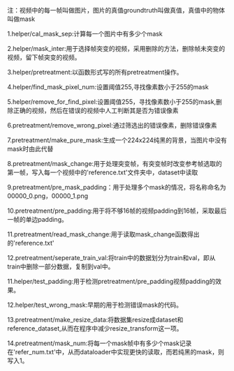 注：视频中的每一帧叫做图片，图片的真值groundtruth叫做真值，真值中的物体叫做mask

1.helper/cal_mask_sep:计算每一个图片中有多少个mask

2.helper/mask_inter:用于选择帧突变的视频，采用删除的方法，删除帧未突变的视频，留下帧突变的视频。

3.helper/pretreatment:以函数形式写的所有pretreatment操作。

4.helper/find_mask_pixel_num:设置阈值255,寻找像素数小于255的mask

5.helper/remove_for_find_pixel:设置阈值255，寻找像素数小于255的mask,删除正确的视频，然后在错误的视频中人工判断其是否为错误像素

6.pretreatment/remove_wrong_pixel:通过筛选出的错误像素，删除错误像素

7.pretreatment/make_pure_mask:生成一个224x224纯黑的背景，当图片中没有mask时由此代替

8.pretreatment/mask_change:用于处理突变帧，有突变帧时改变参考帧选取的第一帧，写入每一个视频中的'reference.txt'文件夹中，dataset中读取

9.pretreatment/pre_mask_padding：用于处理多个mask的情况，将名称命名为00000_0.png，00000_1.png

10.pretreatment/pre_padding:用于将不够16帧的视频padding到16帧，采取最后一帧的单边padding。

11.pretreatment/read_mask_change:用于读取mask_change函数得出的'reference.txt'

12.pretreatment/seperate_train_val:将train中的数据划分为train和val，即从train中删除一部分数据，复制到val中。

11.helper/test_padding:用于检测pretreatment/pre_padding视频padding的效果。

12.helper/test_wrong_mask:早期的用于检测错误mask的代码。

13.pretreatment/make_resize_data:将数据集resize成dataset和reference_dataset,从而在程序中减少resize_transform这一项。

14.pretreatment/mask_num:将每一个mask帧中有多少个mask记录在'refer_num.txt'中，从而dataloader中实现更快的读取，而若纯黑的mask，则写入1。